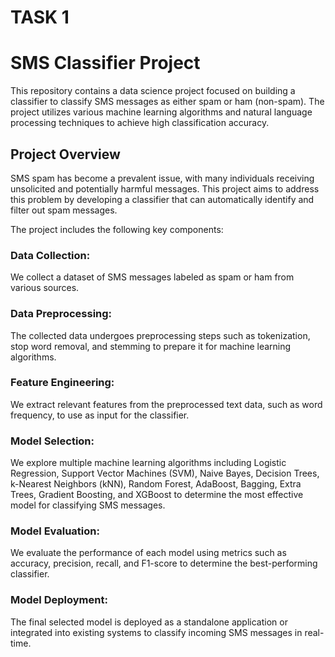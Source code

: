 # TASK 1
# SMS Classifier Project
This repository contains a data science project focused on building a classifier to classify SMS messages as either spam or ham (non-spam). The project utilizes various machine learning algorithms and natural language processing techniques to achieve high classification accuracy.

## Project Overview
SMS spam has become a prevalent issue, with many individuals receiving unsolicited and potentially harmful messages. This project aims to address this problem by developing a classifier that can automatically identify and filter out spam messages.

The project includes the following key components:

### Data Collection: 
We collect a dataset of SMS messages labeled as spam or ham from various sources.

### Data Preprocessing: 
The collected data undergoes preprocessing steps such as tokenization, stop word removal, and stemming to prepare it for machine learning algorithms.

### Feature Engineering: 
We extract relevant features from the preprocessed text data, such as word frequency, to use as input for the classifier.

### Model Selection: 
We explore multiple machine learning algorithms including Logistic Regression, Support Vector Machines (SVM), Naive Bayes, Decision Trees, k-Nearest Neighbors (kNN), Random Forest, AdaBoost, Bagging, Extra Trees, Gradient Boosting, and XGBoost to determine the most effective model for classifying SMS messages.

### Model Evaluation: 
We evaluate the performance of each model using metrics such as accuracy, precision, recall, and F1-score to determine the best-performing classifier.

### Model Deployment: 
The final selected model is deployed as a standalone application or integrated into existing systems to classify incoming SMS messages in real-time.
